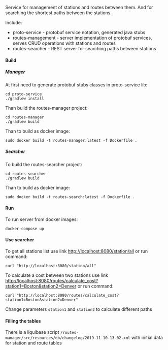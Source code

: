 Service for management of stations and routes between them. And for searching the shortest paths between the stations.

Include:
* proto-service - protobuf service notation, generated java stubs
* routes-management - server implementation of protobuf services, serves CRUD operations with stations and routes
* routes-searcher - REST server for searching paths between stations

#### Build

##### Manager
At first need to generate protobuf stubs classes in proto-service lib:
```
cd proto-service
./gradlew install
```
Than build the routes-manager project:
```
cd routes-manager
./gradlew build
```
Than to build as docker image:
```
sudo docker build -t routes-manager:latest -f Dockerfile .
```

##### Searcher
To build the routes-searcher project:
```
cd routes-searcher
./gradlew build
```
Than to build as docker image:
```
sudo docker build -t routes-search:latest -f Dockerfile .
```

#### Run
To run server from docker images:
```
docker-compose up
```

#### Use searcher
To get all stations list use link [http://localhost:8080/station/all]() or run command:
```
curl "http://localhost:8080/station/all"
```
To calculate a cost between two stations use link [http://localhost:8080/routes/calculate_cost?station1=Boston&station2=Denver]() or run command:
```
curl "http://localhost:8080/routes/calculate_cost?station1=Boston&station2=Denver"
```
Change parameters `station1` and `station2` to calculate different paths

#### Filling the tables
There is a liquibase script `/routes-manager/src/resources/db/changelog/2019-11-10-13-02.xml` with initial data for station and route tables